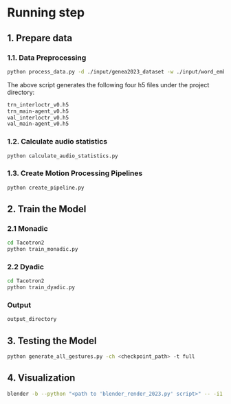 # Running step

## 1. Prepare data

### 1.1. Data Preprocessing

```bash
python process_data.py -d ./input/genea2023_dataset -w ./input/word_embedding/crawl-300d-2M.vec
```

The above script generates the following four h5 files under the project directory:

```txt
trn_interloctr_v0.h5
trn_main-agent_v0.h5
val_interloctr_v0.h5
val_main-agent_v0.h5
```

### 1.2. Calculate audio statistics

```bash
python calculate_audio_statistics.py
```

### 1.3. Create Motion Processing Pipelines

```bash
python create_pipeline.py
```

## 2. Train the Model

### 2.1 Monadic

```bash
cd Tacotron2
python train_monadic.py
```

### 2.2 Dyadic

```bash
cd Tacotron2
python train_dyadic.py
```

### Output

```txt
output_directory
```


## 3. Testing the Model

```bash
python generate_all_gestures.py -ch <checkpoint_path> -t full
```

## 4. Visualization

```bash
blender -b --python "<path to 'blender_render_2023.py' script>" -- -i1 "<path to main agent BVH file>" -i2 "<path to interlocutor BVH file>" -a1 "<path to main agent WAV file>" -a2 "<path to interlocutor WAV file>" -v -d 600 -o <directory to save MP4 video in> -m <visualization mode>
```
